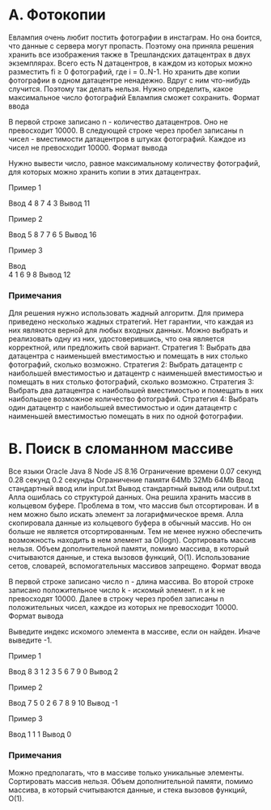 # A. Фотокопии

Евлампия очень любит постить фотографии в инстаграм. Но она боится, что данные с сервера могут пропасть. Поэтому она приняла решения хранить все изображения также в Трешландских датацентрах в двух экземплярах.
Всего есть N датацентров, в каждом из которых можно разместить fi ≥ 0 фотографий, где i = 0..N-1.
Но хранить две копии фотографии в одном датацентре ненадежно. Вдруг с ним что-нибудь случится. Поэтому так делать нельзя. Нужно определить, какое максимальное число фотографий Евлампия сможет сохранить.
Формат ввода

В первой строке записано n - количество датацентров. Оно не превосходит 10000.
В следующей строке через пробел записаны n чисел - вместимости датацентров в штуках фотографий. Каждое из чисел не превосходит 10000.
Формат вывода

Нужно вывести число, равное максимальному количеству фотографий, для которых можно хранить копии в этих датацентрах.

Пример 1

Ввод
4
8 7 4 3
Вывод
11

Пример 2

Ввод
5
8 7 7 6 5
Вывод
16

Пример 3

Ввод	
4
1 6 9 8
Вывод
12

### Примечания

Для решения нужно использовать жадный алгоритм.
Для примера приведено несколько жадных стратегий. Нет гарантии, что каждая из них являются верной для любых входных данных. Можно выбрать и реализовать одну из них, удостоверившись, что она является корректной, или предложить свой вариант.
Стратегия 1:
Выбрать два датацентра с наименьшей вместимостью и помещать в них столько фотографий, сколько возможно.
Стратегия 2:
Выбрать датацентр с наибольшей вместимостью и датацентр с наименьшей вместимостью и помещать в них столько фотографий, сколько возможно.
Стратегия 3:
Выбрать два датацентра с наибольшей вместимостью и помещать в них наибольшее возможное количество фотографий.
Стратегия 4:
Выбрать один датацентр с наибольшей вместимостью и один датацентр с наименьшей вместимостью помещать в них по одной фотографии.


# B. Поиск в сломанном массиве

Все языки	Oracle Java 8	Node JS 8.16
Ограничение времени	0.07 секунд	0.28 секунд	0.2 секунды
Ограничение памяти	64Mb	32Mb	64Mb
Ввод	стандартный ввод или input.txt
Вывод	стандартный вывод или output.txt
Алла ошиблась со структурой данных. Она решила хранить массив в кольцевом буфере. 
Проблема в том, что массив был отсортирован. И в нем можно было искать элемент за логарифмическое время. Алла скопировала данные из кольцевого буфера в обычный массив. Но он больше не является отсортированным. Тем не менее нужно обеспечить возможность находить в нем элемент за O(logn).
Сортировать массив нельзя.
Объем дополнительной памяти, помимо массива, в который считываются данные, и стека вызовов функций, O(1). Использование сетов, словарей, вспомогательных массивов запрещено.
Формат ввода

В первой строке записано число n - длина массива.
Во второй строке записано положительное число k - искомый элемент. 
n и k не превосходят 10000.
Далее в строку через пробел записаны n положительных чисел, каждое из которых не превосходит 10000.
Формат вывода

Выведите индекс искомого элемента в массиве, если он найден. Иначе выведите -1.

Пример 1

Ввод
8
3
1 2 3 5 6 7 9 0
Вывод
2

Пример 2

Ввод
7
5
0 2 6 7 8 9 10
Вывод
-1

Пример 3

Ввод
1
1
1
Вывод
0

### Примечания

Можно предполагать, что в массиве только уникальные элементы.
Сортировать массив нельзя.
Объем дополнительной памяти, помимо массива, в который считываются данные, и стека вызовов функций, O(1).
